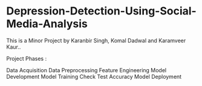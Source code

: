 # Depression-Detection-Using-Social-Media-Analysis
 
This is a Minor Project by Karanbir Singh, Komal Dadwal and Karamveer Kaur..

Project Phases :

Data Acquisition
Data Preprocessing
Feature Engineering
Model Development 
Model Training
Check Test Accuracy
Model Deployment